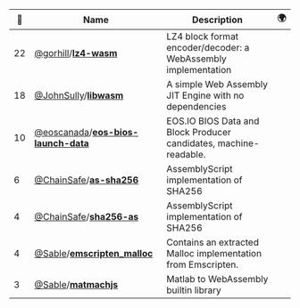 |:star2: | Name | Description | 🌍|
|---|---|---|---|
|22|[@gorhill](https://github.com/gorhill)/[**lz4-wasm**](https://github.com/gorhill/lz4-wasm)|LZ4 block format encoder/decoder: a WebAssembly implementation||
|18|[@JohnSully](https://github.com/JohnSully)/[**libwasm**](https://github.com/JohnSully/libwasm)|A simple Web Assembly JIT Engine with no dependencies||
|10|[@eoscanada](https://github.com/eoscanada)/[**eos-bios-launch-data**](https://github.com/eoscanada/eos-bios-launch-data)|EOS.IO BIOS Data and Block Producer candidates, machine-readable.||
|6|[@ChainSafe](https://github.com/ChainSafe)/[**as-sha256**](https://github.com/ChainSafe/as-sha256)|AssemblyScript implementation of SHA256||
|4|[@ChainSafe](https://github.com/ChainSafe)/[**sha256-as**](https://github.com/ChainSafe/sha256-as)|AssemblyScript implementation of SHA256||
|4|[@Sable](https://github.com/Sable)/[**emscripten_malloc**](https://github.com/Sable/emscripten_malloc)|Contains an extracted Malloc implementation from Emscripten.||
|3|[@Sable](https://github.com/Sable)/[**matmachjs**](https://github.com/Sable/matmachjs)|Matlab to WebAssembly builtin library||

